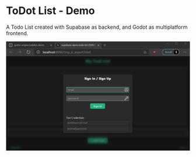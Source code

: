 # ToDot List - Demo

A Todo List created with Supabase as backend, and Godot as multiplatform frontend.

![demo_gif](imgs/supabase_todo_list_demo.gif)
